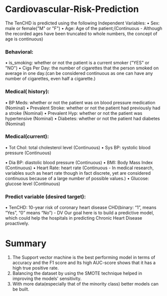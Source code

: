 # Cardiovascular-Risk-Prediction
The	TenCHD	is	predicted	using	the following Independent Variables:
•	Sex: male or female("M" or "F")
•	Age: Age of the patient;(Continuous - Although the recorded ages have been truncated to whole numbers, the concept of age is continuous)
### Behavioral:
•	is_smoking: whether or not the patient is a current smoker ("YES" or "NO")
•	Cigs Per Day: the number of cigarettes that the person smoked on average in one day.(can be considered continuous as one can have any number of cigarettes, even half a cigarette.)
### Medical( history):
•	BP Meds: whether or not the patient was on blood pressure medication (Nominal)
•	Prevalent Stroke: whether or not the patient had previously had a stroke (Nominal)
•	Prevalent Hyp: whether or not the patient was hypertensive (Nominal)
•	Diabetes: whether or not the patient had diabetes (Nominal)
### Medical(current):
•	Tot Chol: total cholesterol level (Continuous)
•	Sys BP: systolic blood pressure (Continuous)
 
•	Dia BP: diastolic blood pressure (Continuous)
•	BMI: Body Mass Index (Continuous)
•	Heart Rate: heart rate (Continuous - In medical research, variables such as  heart rate though in fact discrete, yet are considered continuous because of a large number of possible values.)
•	Glucose: glucose level (Continuous)

### Predict variable (desired target):
•	TenCHD: 10-year risk of coronary heart disease CHD(binary: “1”, means “Yes”, “0” means “No”) - DV
Our goal here is to build a predictive model, which could help the hospitals in predicting Chronic Heart Disease proactively.

# Summary
1)	The Support vector machine is the best performing model in terms of accuracy and the F1 score and Its high AUC-score shows that it has a high true positive rate.
2)	Balancing the dataset by using the SMOTE technique helped in improving the models' sensitivity.
3)	With more data(especially that of the minority class) better models can be built.



